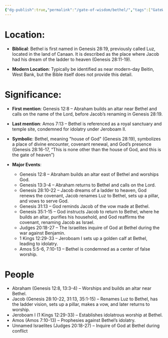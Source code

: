 ```yaml
---
{"dg-publish":true,"permalink":"/gate-of-wisdom/bethel/","tags":["GateWisdom","B"]}
---
```


# Location: 
- **Biblical**: Bethel is first named in Genesis 28:19, previously called Luz, located in the land of Canaan. It is described as the place where Jacob had his dream of the ladder to heaven (Genesis 28:11-19).

- **Modern Location**: Typically be identified as near modern-day Beitin, West Bank, but the Bible itself does not provide this detail.

# Significance:
- **First mention**: Genesis 12:8 – Abraham builds an altar near Bethel and calls on the name of the Lord, before Jacob’s renaming in Genesis 28:19.

- **Last mention**: Amos 7:13 – Bethel is referenced as a royal sanctuary and temple site, condemned for idolatry under Jeroboam II.

- **Symbolic**:  Bethel, meaning "house of God" (Genesis 28:19), symbolizes a place of divine encounter, covenant renewal, and God’s presence (Genesis 28:16-17, “This is none other than the house of God, and this is the gate of heaven”)

- **Major Events**:
	- Genesis 12:8 – Abraham builds an altar east of Bethel and worships God.
	- Genesis 13:3-4 – Abraham returns to Bethel and calls on the Lord.
	- Genesis 28:10-22 – Jacob dreams of a ladder to heaven, God renews the covenant, Jacob renames Luz to Bethel, sets up a pillar, and vows to serve God.
	- Genesis 31:13 – God reminds Jacob of the vow made at Bethel.
	- Genesis 35:1-15 – God instructs Jacob to return to Bethel, where he builds an altar, purifies his household, and God reaffirms the covenant, renaming Jacob as Israel.
	- Judges 20:18-27 – The Israelites inquire of God at Bethel during the war against Benjamin.
	- 1 Kings 12:29-33 – Jeroboam I sets up a golden calf at Bethel, leading to idolatry.
	- Amos 5:5-6, 7:10-13 – Bethel is condemned as a center of false worship.

# People
- Abraham (Genesis 12:8, 13:3-4) – Worships and builds an altar near Bethel.
- Jacob (Genesis 28:10-22, 31:13, 35:1-15) – Renames Luz to Bethel, has the ladder vision, sets up a pillar, makes a vow, and later returns to worship.
- Jeroboam I (1 Kings 12:29-33) – Establishes idolatrous worship at Bethel.
- Amos (Amos 7:10-13) – Prophesies against Bethel’s idolatry.
- Unnamed Israelites (Judges 20:18-27) – Inquire of God at Bethel during conflict






